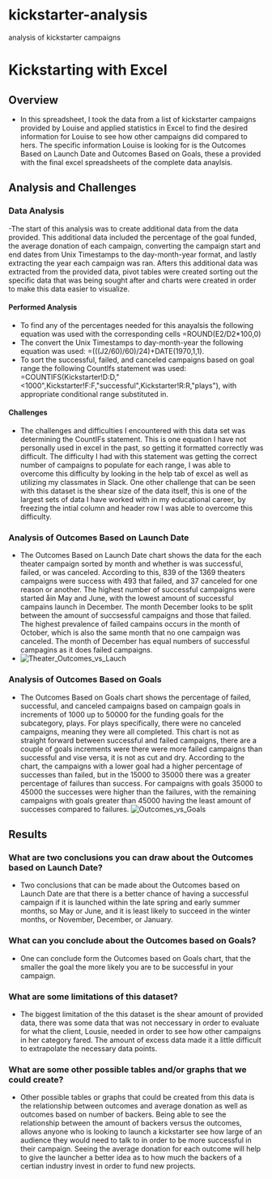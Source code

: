 # kickstarter-analysis
analysis of kickstarter campaigns
# Kickstarting with Excel
## Overview
- In this spreadsheet, I took the data from a list of kickstarter campaigns provided by Louise and applied statistics in Excel to find the desired information for Louise to see how other campaigns did compared to hers. The specific information Louise is looking for is the Outcomes Based on Launch Date and Outcomes Based on Goals, these a provided with the final excel spreadsheets of the complete data anaylsis. 
## Analysis and Challenges
### Data Analysis
-The start of this analysis was to create additional data from the data provided. This additional data included the percentage of the goal funded, the average donation of each campaign, converting the campaign start and end dates from Unix Timestamps to the day-month-year format, and lastly extracting the year each campaign was ran. Afters this additional data was extracted from the provided data, pivot tables were created sorting out the specific data that was being sought after and charts were created in order to make this data easier to visualize. 
#### Performed Analysis
- To find any of the percentages needed for this anayalsis the following equation was used with the corresponding cells =ROUND(E2/D2*100,0)
- The convert the Unix Timestamps to day-month-year the following equation was used: =(((J2/60)/60)/24)+DATE(1970,1,1). 
- To sort the successful, failed, and canceled campaigns based on goal range the following CountIfs statement was used: =COUNTIFS(Kickstarter!D:D,"<1000",Kickstarter!F:F,"successful",Kickstarter!R:R,"plays"), with appropriate conditional range substituted in.
#### Challenges
- The challenges and difficulties I encountered with this data set was determining the CountIFs statement. This is one equation I have not personally used in excel in the past, so getting it formatted correctly was difficult. The difficulty I had with this statement was getting the correct number of campaigns to populate for each range, I was able to overcome this difficulty by looking in the help tab of excel as well as utilizing my classmates in Slack. One other challenge that can be seen with this dataset is the shear size of the data itself, this is one of the largest sets of data I have worked with in my educational career, by freezing the intial column and header row I was able to overcome this difficulty. 
### Analysis of Outcomes Based on Launch Date
- The Outcomes Based on Launch Date chart shows the data for the each theater campaign sorted by month and whether is was successful, failed, or was canceled. According to this, 839 of the 1369 theaters campaigns were success with 493 that failed, and 37 canceled for one reason or another. The highest number of successful campaigns were started åin May and June, with the lowest amount of successful campains launch in December. The month December looks to be split between the amount of succsessful campaigns and those that failed. The highest prevalence of failed campains occurs in the month of October, which is also the same month that no one campaign was canceled. The month of December has equal numbers of successful campagins as it does failed campaigns. 
- ![Theater_Outcomes_vs_Lauch ](https://user-images.githubusercontent.com/111200771/187825422-7a81f058-b4ab-45c4-b7d5-be334b2ced97.png)
### Analysis of Outcomes Based on Goals
- The Outcomes Based on Goals chart shows the percentage of failed, successful, and canceled campaigns based on campaign goals in increments of 1000 up to 50000 for the funding goals for the subcategory, plays. For plays specifically, there were no canceled campaigns, meaning they were all completed. This chart is not as straight forward between successful and failed campaigns, there are a couple of goals increments were there were more failed campaigns than successful and vise versa, it is not as cut and dry. According to the chart, the campaigns with a lower goal had a higher percentage of successes than failed, but in the 15000 to 35000 there was a greater percentage of failures than success. For campaigns with goals 35000 to 45000 the successes were higher than the failures, with the remaining campaigns with goals greater than 45000 having the least amount of successes compared to failures. 
![Outcomes_vs_Goals](https://user-images.githubusercontent.com/111200771/187825247-ebee7050-9023-4a13-a477-a87dbbed26a4.png)
## Results
### What are two conclusions you can draw about the Outcomes based on Launch Date?
 - Two conclusions that can be made about the Outcomes based on Launch Date are that there is a better chance of having a successful campaign if it is launched within the late spring and early summer months, so May or June, and it is least likely to succeed in the winter months, or November, December, or January. 
 ### What can you conclude about the Outcomes based on Goals?
 - One can conclude form the Outcomes based on Goals chart, that the smaller the goal the more likely you are to be successful in your campaign.
 ### What are some limitations of this dataset?
 - The biggest limitation of the this dataset is the shear amount of provided data, there was some data that was not neccessary in order to evaluate for what the client, Lousie, needed in order to see how other campaigns in her category fared. The amount of excess data made it a little difficult to extrapolate the necessary data points. 
### What are some other possible tables and/or graphs that we could create?
- Other possible tables or graphs that could be created from this data is the relationship between outcomes and average donation as well as outcomes based on number of backers. Being able to see the relationship between the amount of backers versus the outcomes, allows anyone who is looking to launch a kickstarter see how large of an audience they would need to talk to in order to be more successful in their campaign. Seeing the average donation for each outcome will help to give the launcher a better idea as to how much the backers of a certian industry invest in order to fund new projects. 
